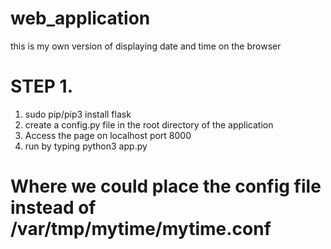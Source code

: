 # web_application

this is my own version of displaying date and time on the browser

# STEP 1.

1. sudo pip/pip3 install flask
2. create a config.py file in the root directory of the application
3. Access the page on localhost port 8000
4. run by typing python3 app.py

# Where we could place the config file instead of /var/tmp/mytime/mytime.conf
